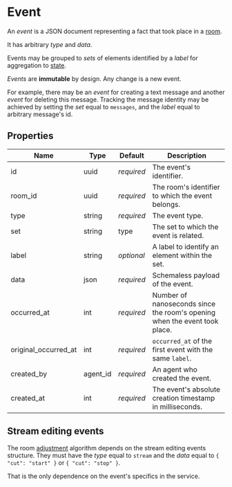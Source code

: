 # Event

An _event_ is a JSON document representing a fact that took place in a [room](room.md#room).

It has arbitrary _type_ and _data_.

Events may be grouped to _sets_ of elements identified by a _label_ for aggregation to
[state](state.md#state).

_Events_ are **immutable** by design. Any change is a new event.

For example, there may be an _event_ for creating a text message and another _event_ for deleting
this message. Tracking the message identity may be achieved by setting the _set_ equal to `messages`, and
the _label_ equal to arbitrary message's id.

## Properties

Name                 | Type     | Default    | Description
-------------------- | -------- | ---------- | -------------------------------------------------
id                   | uuid     | _required_ | The event's identifier.
room_id              | uuid     | _required_ | The room's identifier to which the event belongs.
type                 | string   | _required_ | The event type.
set                  | string   |       type | The set to which the event is related.
label                | string   | _optional_ | A label to identify an element within the set.
data                 | json     | _required_ | Schemaless payload of the event.
occurred_at          | int      | _required_ | Number of nanoseconds since the room's opening when the event took place.
original_occurred_at | int      | _required_ | `occurred_at` of the first event with the same `label`.
created_by           | agent_id | _required_ | An agent who created the event.
created_at           | int      | _required_ | The event's absolute creation timestamp in milliseconds.

## Stream editing events

The room [adjustment](room/adjust.md) algorithm depends on the stream editing events structure.
They must have the _type_ equal to `stream` and the _data_ equal to `{ "cut": "start" }` or `{ "cut": "stop" }`.

That is the only dependence on the event's specifics in the service.
